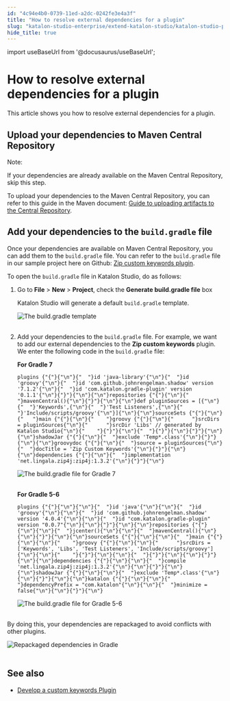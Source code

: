```yaml
---
id: "4c94e4b0-0739-11ed-a2dc-0242fe3e4a3f"
title: "How to resolve external dependencies for a plugin"
slug: "katalon-studio-enterprise/extend-katalon-studio/katalon-studio-plugins/how-to-resolve-external-dependencies-for-a-plugin"
hide_title: true
---
```

import useBaseUrl from '@docusaurus/useBaseUrl';

    

# <a id="id" class="anchor_top_offset"/><a id="ariaid-title1" class="anchor_top_offset"/>How to resolve external dependencies for a plugin

    
      
<p xmlns="http://www.w3.org/1999/xhtml" className="p">This article shows you how to resolve external dependencies for   a plugin.</p> 
    
  
    

## <a id="id_1" class="anchor_top_offset"/>Upload your dependencies to Maven Central Repository

    
      
<div xmlns="http://www.w3.org/1999/xhtml" className="note note note_note"><span className="note__title">Note:</span> 
  <p className="p">If your dependencies are already available on the Maven Central
    Repository, skip this step.</p>
</div>
      
<p xmlns="http://www.w3.org/1999/xhtml" className="p">To upload your dependencies to the Maven Central Repository, you   can refer to this guide in the Maven document: <a className="xref j-external-link" href="https://maven.apache.org/repository/guide-central-repository-upload.html#guide-to-uploading-artifacts-to-the-central-repository" target="_blank">Guide     to uploading artifacts to the Central Repository</a>.</p> 
    
  

## <a id="id_2" class="anchor_top_offset"/>Add your dependencies to the <code xmlns="http://www.w3.org/1999/xhtml" className="ph codeph">build.gradle</code>          file

<p xmlns="http://www.w3.org/1999/xhtml" className="p">Once your dependencies are available on Maven Central   Repository, you can add them to the <code className="ph codeph">build.gradle</code> file.   You can refer to the <code className="ph codeph">build.gradle</code> file in our sample   project here on Github: <a className="xref j-external-link" href="https://github.com/katalon-studio/katalon-studio-zip-keywords-plugin/blob/master/build.gradle" target="_blank">Zip     custom keywords plugin</a>.</p> 
<p xmlns="http://www.w3.org/1999/xhtml" className="p">To open the <code className="ph codeph">build.gradle</code> file in Katalon Studio, do   as follows:</p> 
<ol xmlns="http://www.w3.org/1999/xhtml" className="ol"><li className="li"><p className="p">Go to <strong className="ph b">File</strong> &gt; <strong className="ph b">New</strong> &gt;       <strong className="ph b">Project</strong>, check the <strong className="ph b">Generate build.gradle         file</strong> box</p><p className="p">Katalon Studio will generate a default <code className="ph codeph">build.gradle</code>       template.</p> <p className="p">       <img className="image" src={useBaseUrl("https://github.com/katalon-studio/docs-images/raw/master/katalon-store/docs/publisher/KS-8.2.5-Template-build-gradle.png")} alt="The build.gradle template" /><br /><br />     </p></li><li className="li">Add your dependencies to the <code className="ph codeph">build.gradle</code> file.     For example, we want to add our external dependencies to the     <strong className="ph b">Zip custom keywords</strong> plugin. We enter the following     code in the <code className="ph codeph">build.gradle</code> file:<p className="p"><strong className="ph b">For Gradle 7</strong></p><pre className="pre codeblock"><code>plugins {"{"}{"\n"}{"  "}id 'java-library'{"\n"}{"  "}id 'groovy'{"\n"}{"  "}id 'com.github.johnrengelman.shadow' version '7.1.2'{"\n"}{"  "}id 'com.katalon.gradle-plugin' version '0.1.1'{"\n"}{"}"}{"\n"}{"\n"}repositories {"{"}{"\n"}{"  "}mavenCentral(){"\n"}{"}"}{"\n"}{"\n"}def pluginSources = [{"\n"}{"  "}'Keywords',{"\n"}{"  "}'Test Listeners',{"\n"}{"  "}'Include/scripts/groovy'{"\n"}]{"\n"}{"\n"}sourceSets {"{"}{"\n"}{"   "}main {"{"}{"\n"}{"    "}groovy {"{"}{"\n"}{"      "}srcDirs = pluginSources{"\n"}{"      "}srcDir 'Libs' // generated by Katalon Studio{"\n"}{"    "}{"}"}{"\n"}{"  "}{"}"}{"\n"}{"}"}{"\n"}{"\n"}shadowJar {"{"}{"\n"}{"  "}exclude 'Temp*.class'{"\n"}{"}"}{"\n"}{"\n"}groovydoc {"{"}{"\n"}{"  "}source = pluginSources{"\n"}{"  "}docTitle = 'Zip Custom Keywords'{"\n"}{"}"}{"\n"}{"\n"}dependencies {"{"}{"\n"}{"  "}implementation 'net.lingala.zip4j:zip4j:1.3.2'{"\n"}{"}"}{"\n"}</code></pre><p className="p">       <img className="image" src={useBaseUrl("https://github.com/katalon-studio/docs-images/raw/master/katalon-store/docs/publisher/KS-8.2.5-Gradle-7.png")} alt="The build.gradle file for Gradle 7" /><br /><br />     </p><p className="p"><strong className="ph b">For Gradle 5-6</strong></p><pre className="pre codeblock"><code>plugins {"{"}{"\n"}{"\n"}{"  "}id 'java'{"\n"}{"\n"}{"  "}id 'groovy'{"\n"}{"\n"}{"  "}id 'com.github.johnrengelman.shadow' version '4.0.4'{"\n"}{"\n"}{"  "}id "com.katalon.gradle-plugin" version "0.0.7"{"\n"}{"\n"}{"}"}{"\n"}{"\n"}repositories {"{"}{"\n"}{"\n"}{"  "}jcenter(){"\n"}{"\n"}{"  "}mavenCentral(){"\n"}{"\n"}{"}"}{"\n"}{"\n"}sourceSets {"{"}{"\n"}{"\n"}{"  "}main {"{"}{"\n"}{"\n"}{"    "}groovy {"{"}{"\n"}{"\n"}{"      "}srcDirs = ['Keywords', 'Libs', 'Test Listeners', 'Include/scripts/groovy']{"\n"}{"\n"}{"    "}{"}"}{"\n"}{"\n"}{"  "}{"}"}{"\n"}{"\n"}{"}"}{"\n"}{"\n"}dependencies {"{"}{"\n"}{"\n"}{"  "}compile 'net.lingala.zip4j:zip4j:1.3.2'{"\n"}{"\n"}{"}"}{"\n"}{"\n"}shadowJar {"{"}{"\n"}{"\n"}{"  "}exclude 'Temp*.class'{"\n"}{"\n"}{"}"}{"\n"}{"\n"}katalon {"{"}{"\n"}{"\n"}{"  "}dependencyPrefix = "com.katalon"{"\n"}{"\n"}{"  "}minimize = false{"\n"}{"\n"}{"}"}{"\n"}</code></pre><p className="p">       <img className="image" src={useBaseUrl("https://github.com/katalon-studio/docs-images/raw/master/katalon-store/docs/publisher/KS-8.2.5-Gradle-5-6.png")} alt="The build.gradle file for Gradle 5-6" /><br /><br />     </p></li></ol> 
           
<p xmlns="http://www.w3.org/1999/xhtml" className="p">By doing this, your dependencies are repackaged to avoid   conflicts with other plugins.</p> 
<p xmlns="http://www.w3.org/1999/xhtml" className="p">   <img className="image" src={useBaseUrl("https://github.com/katalon-studio/docs-images/raw/master/katalon-store/docs/publisher/repackaged.png")} alt="Repackaged dependencies in Gradle" /><br /><br /> </p> 
    

## <a id="id_3" class="anchor_top_offset"/>See also

    
      
<ul xmlns="http://www.w3.org/1999/xhtml" className="ul">   <li className="li">     <a className="xref" href="/docs/katalon-studio-enterprise/extend-katalon-studio/katalon-studio-plugins/how-to-develop-a-custom-keywords-plugin">Develop       a custom keywords Plugin</a>   </li> </ul> 
    
  

